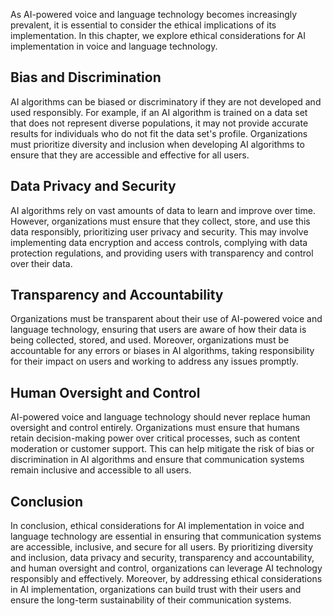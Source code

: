 

As AI-powered voice and language technology becomes increasingly prevalent, it is essential to consider the ethical implications of its implementation. In this chapter, we explore ethical considerations for AI implementation in voice and language technology.

Bias and Discrimination
-----------------------

AI algorithms can be biased or discriminatory if they are not developed and used responsibly. For example, if an AI algorithm is trained on a data set that does not represent diverse populations, it may not provide accurate results for individuals who do not fit the data set's profile. Organizations must prioritize diversity and inclusion when developing AI algorithms to ensure that they are accessible and effective for all users.

Data Privacy and Security
-------------------------

AI algorithms rely on vast amounts of data to learn and improve over time. However, organizations must ensure that they collect, store, and use this data responsibly, prioritizing user privacy and security. This may involve implementing data encryption and access controls, complying with data protection regulations, and providing users with transparency and control over their data.

Transparency and Accountability
-------------------------------

Organizations must be transparent about their use of AI-powered voice and language technology, ensuring that users are aware of how their data is being collected, stored, and used. Moreover, organizations must be accountable for any errors or biases in AI algorithms, taking responsibility for their impact on users and working to address any issues promptly.

Human Oversight and Control
---------------------------

AI-powered voice and language technology should never replace human oversight and control entirely. Organizations must ensure that humans retain decision-making power over critical processes, such as content moderation or customer support. This can help mitigate the risk of bias or discrimination in AI algorithms and ensure that communication systems remain inclusive and accessible to all users.

Conclusion
----------

In conclusion, ethical considerations for AI implementation in voice and language technology are essential in ensuring that communication systems are accessible, inclusive, and secure for all users. By prioritizing diversity and inclusion, data privacy and security, transparency and accountability, and human oversight and control, organizations can leverage AI technology responsibly and effectively. Moreover, by addressing ethical considerations in AI implementation, organizations can build trust with their users and ensure the long-term sustainability of their communication systems.
